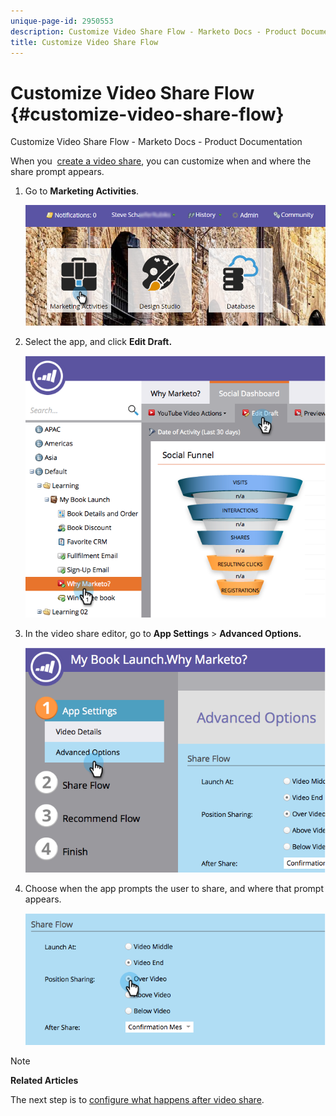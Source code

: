 ```yaml
---
unique-page-id: 2950553
description: Customize Video Share Flow - Marketo Docs - Product Documentation
title: Customize Video Share Flow
---
```


# Customize Video Share Flow {#customize-video-share-flow}

Customize Video Share Flow - Marketo Docs - Product Documentation

When you&nbsp; [create a video share](../../../../product-docs/demand-generation/landing-pages/free-form-landing-pages/add-a-video-to-a-free-form-landing-page.md), you can customize when and where the share prompt appears.

1. Go to **Marketing Activities**.

   ![](assets/login-marketing-activities-2.png)

1. Select the app, and click **Edit Draft.**

   ![](assets/image2014-9-22-16-3a40-3a41.png)

1. In the video share editor, go to **App Settings** > **Advanced Options.** 

   ![](assets/image2014-9-22-16-3a41-3a3.png)

1. Choose when the app prompts the user to share, and where that prompt appears.

   ![](assets/image2014-9-22-16-3a41-3a20.png)

>[!NOTE]
>
>**Related Articles**
>
>The next step is to [configure what happens after video share](configure-after-share-prompts.md).

